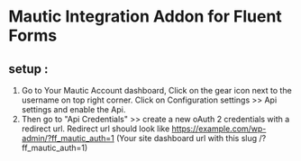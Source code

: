 # Mautic Integration Addon for Fluent Forms

## setup :

1. Go to Your Mautic Account dashboard, Click on the gear icon next to the username on top right corner. Click on Configuration settings >> Api settings and enable the Api.
2. Then go to "Api Credentials" >> create a new oAuth 2 credentials with a redirect url.
Redirect url should look like https://example.com/wp-admin/?ff_mautic_auth=1
(Your site dashboard url with this slug /?ff_mautic_auth=1)


